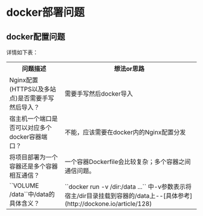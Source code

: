 # docker部署问题
## docker配置问题
详情如下表：
<table>
    <tr>
        <th>问题描述</th>
        <th>想法or思路</th>
    </tr>
    <tr>
        <td>Nginx配置(HTTPS以及多站点)是否需要手写然后导入？</td>
        <td>需要手写然后docker导入</td>
    </tr>
    <tr>
        <td>宿主机一个端口是否可以对应多个docker容器端口？</td>
        <td>不能，应该需要在docker内的Nginx配置分发</td>
    </tr>
    <tr>
        <td>将项目部署为一个容器还是多个容器相互通信？</td>
        <td>一个容器Dockerfile会比较复杂；多个容器之间通信问题。</td>
    </tr>
    <tr>
        <td>``VOLUME /data``中/data的具体含义？</td>
        <td>``docker run -v /dir:/data ...`` 中-v参数表示将宿主/dir目录挂载到容器的/data上--[具体参考](http://dockone.io/article/128)</td>
    </tr>
</table>